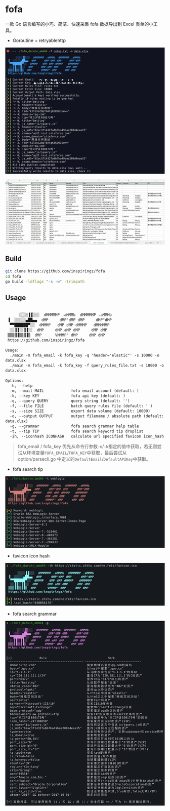 # fofa

一款 Go 语言编写的小巧、简洁、快速采集 fofa 数据导出到 Excel 表单的小工具。

- Goroutine + retryablehttp

![image-20211204193949354](images/image-20211204193949354.png)

![image-20211204194044392](images/image-20211204194044392.png)

## Build

```bash
git clone https://github.com/inspiringz/fofa
cd fofa
go build -ldflags "-s -w" -trimpath 
```

## Usage

```

      ░░░░▐▐░░░  dMMMMMP .aMMMb  dMMMMMP .aMMMb
 ▐  ░░░░░▄██▄▄  dMP     dMP"dMP dMP     dMP"dMP
  ▀▀██████▀░░  dMMMP   dMP dMP dMMMP   dMMMMMP
  ░░▐▐░░▐▐░░  dMP     dMP.aMP dMP     dMP dMP
 ▒▒▒▐▐▒▒▐▐▒  dMP      VMMMP" dMP     dMP dMP
 https://github.com/inspiringz/fofa

Usage:
  ./main -m fofa_email -k fofa_key -q 'header="elastic"' -s 10000 -o data.xlsx
  ./main -m fofa_email -k fofa_key -f query_rules_file.txt -s 10000 -o data.xlsx

Options:
  -h, --help
  -m, --mail MAIL            fofa email account (default: )
  -k, --key KEY              fofa api key (default: )
  -q, --query QUERY          query string (default: '')
  -f, --file FILE            batch query rules file (default: '')
  -s, --size SIZE            export data volume (default: 10000)
  -o, --output OUTPUT        output filename / absolute path (default: data.xlsx)
  -g, --grammar              fofa search grammar help table
  -t, --tip TIP              fofa search keyword tip droplist
  -ih, --iconhash ICONHASH   calculate url specified favicon icon_hash
```

> fofa_email / fofa_key 优先从命令行参数`-m`/`-k`指定的值中获取，若无则尝试从环境变量`FOFA_EMAIL`/`FOFA_KEY`中获取，最后尝试从 option/parsecli.go 中定义的`DefaultEmail`/`DefaultAPIKey`中获取。

- fofa search tip

![image-20210730140630127](images/image-20210730140630127.png)

- favicon icon hash

![image-20210730140842568](images/image-20210730140842568.png)

- fofa search grammar

![image-20210730140930181](images/image-20210730140930181.png)
